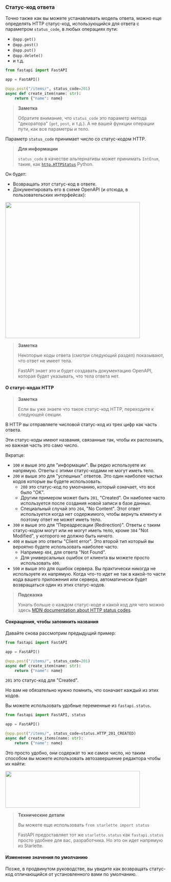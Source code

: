 <h3>Статус-код ответа</h3>

Точно также как вы можете устанавливать модель ответа, можно еще определять HTTP статус-код, использующийся для ответа 
с параметром `status_code`, в любых операциях пути:

* `@app.get()`
* `@app.post()`
* `@app.put()`
* `@app.delete()`
* и т.д.

```python
from fastapi import FastAPI

app = FastAPI()

@app.post("/items/", status_code=201)
async def create_item(name: str):
    return {"name": name}
```

> **Заметка**
> 
> Обратите внимание, что `status_code` это параметр метода "декоратора" (`get`, `post`, и т.д.). А не вашей функции операции
> пути, как все параметры и тело.

Параметр `status_code` принимает число со статус-кодом HTTP.

> **Для информации**
> 
> `status_code` в качестве альтернативы может принимать `IntEnum`, такие, как <a href="https://docs.python.org/3/library/http.html#http.HTTPStatus">`http.HTTPStatus`</a>
> Python.

Он будет:

* Возвращать этот статус-код в ответе.
* Документировать его в схеме OpenAPI (и отсюда, в пользовательских интерфейсах):

<img src="https://fastapi.tiangolo.com/img/tutorial/response-status-code/image01.png" width="420" height="425">

> **Заметка**
> 
> Некоторые коды ответа (смотри следующий раздел) показывают, что ответ не имеет тела.
> 
> FastAPI знает это и будет создавать документацию OpenAPI, которая будет указывать, что тела ответа нет.

<h4>О статус-кодах HTTP</h4>

> **Заметка**
> 
> Если вы уже знаете что такое статус-код HTTP, переходите к следующей секции.

В HTTP вы отправляете числовой статус-код из трех цифр как часть ответа.

Эти статус-коды имеют названия, связанные так, чтобы их распознать, но важная часть это само число.

Вкратце:

* `100` и выше это для "информации". Вы редко используете их напрямую. Ответы с этими статус-кодами не могут иметь тело.
* `200` и выше это для "успешных" ответов. Это один наиболее частых кодов которые вы будете использовать.
  * `200` это статус-код по умолчанию, который означает, что все было "ОК".
  * Другим примером может быть `201`, "Created". Он наиболее часто используется после создания новой записи в базе данных.
  * Специальный случай это `204`, "No Content". Этот ответ используется когда нет содержимого, чтобы вернуть клиенту и
  поэтому ответ не может иметь тело.
* `300` и выше это для "Переадресации (Redirection)". Ответы с таким статус-кодом могут или не могут иметь тело, кроме
`304` "Not Modified", у которого не должно быть ничего.
* `400` и выше это ответы "Client error". Это второй тип который вы вероятно будете использовать наиболее часто.
  * Например `404`, для ответа "Not Found".
  * Для универсальных ошибок от клиента вы можете просто использовать `400`.
* `500` и выше это для ошибок сервера. Вы практически никогда не используете их напрямую. Когда что-то идет не так в 
какой-то части кода вашего приложения или сервера, автоматически будет возвращаться один из этих статус-кодов.

> **Подсказка**
> 
> Узнать больше о каждом статус-коде и какой код для чего можно здесь 
> <a href="https://developer.mozilla.org/en-US/docs/Web/HTTP/Status">MDN documentation about HTTP status codes</a>.

<h4>Сокращения, чтобы запомнить названия</h4>

Давайте снова рассмотрим предыдущий пример:

```python
from fastapi import FastAPI

app = FastAPI()

@app.post("/items/", status_code=201)
async def create_item(name: str):
    return {"name": name}
```

`201` это статус-код для "Created".

Но вам не обязательно нужно помнить, что означает каждый из этих кодов.

Вы можете использовать удобные переменные из `fastapi.status`.

```python
from fastapi import FastAPI, status

app = FastAPI()

@app.post("/items/", status_code=status.HTTP_201_CREATED)
async def create_items(name: str):
    return {"name": name}
```

Это просто удобно, они содержат то же самое число, но таким способом вы можете использовать автозавершение редактора
чтобы их найти:

<img src="https://fastapi.tiangolo.com/img/tutorial/response-status-code/image02.png" width="420" height="115">

> **Технические детали**
> 
> Вы можете еще использовать `from starlette import status`
> 
> FastAPI предоставляет тот же `starlette.status` как `fastapi.status` просто удобнее для вас, разработчика. Но это 
> он идет напрямую из Starlette.

<h4>Изменение значения по умолчанию</h4>

Позже, в продвинутом руководстве, вы увидите как возвращать статус-код отличающийся от установленного вами по умолчанию.